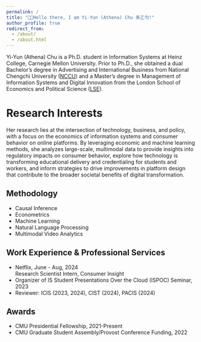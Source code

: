 ```yaml
---
permalink: /
title: "👋🏻Hello there, I am Yi-Yun (Athena) Chu 朱乙勻!"
author_profile: true
redirect_from: 
  - /about/
  - /about.html
---
```


Yi-Yun (Athena) Chu is a Ph.D. student in Information Systems at Heinz College, Carnegie Mellon University. Prior to Ph.D., she obtained a dual Bachelor’s degree in Advertising and International Business from National Chengchi University ([NCCU](https://www.nccu.edu.tw)) and a Master’s degree in Management of Information Systems and Digital Innovation from the London School of Economics and Political Science ([LSE](https://www.lse.ac.uk)).

Research Interests
======
Her research lies at the intersection of technology, business, and policy, with a focus on the economics of information systems and consumer behavior on online platforms. By leveraging economic and machine learning methods, she analyzes large-scale, multimodal data to provide insights into regulatory impacts on consumer behavior, explore how technology is transforming educational delivery and credentialing for students and workers, and inform strategies to drive improvements in platform design that contribute to the broader societal benefits of digital transformation.

Methodology
------
- Causal Inference
- Econometrics
- Machine Learning
- Natural Language Processing
- Multimodal Video Analytics

Work Experience & Professional Services
------
- Netflix, June - Aug, 2024 <br/>
  Research Scientist Intern, Consumer Insight
- Organizer of IS Student Presentations Over the Cloud (ISPOC) Seminar, 2023
- Reviewer: ICIS (2023, 2024), CIST (2024), PACIS (2024)

Awards
------
- CMU Presidential Fellowship, 2021-Present
- CMU Graduate Student Assembly/Provost Conference Funding, 2022
